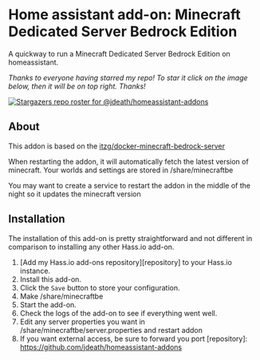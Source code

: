 # Home assistant add-on: Minecraft Dedicated Server Bedrock Edition
A quickway to run a Minecraft Dedicated Server Bedrock Edition on homeassistant. 
 
 
_Thanks to everyone having starred my repo! To star it click on the image below, then it will be on top right. Thanks!_

[![Stargazers repo roster for @jdeath/homeassistant-addons](https://reporoster.com/stars/jdeath/homeassistant-addons)](https://github.com/jdeath/homeassistant-addons/stargazers)

## About

This addon is based on the [itzg/docker-minecraft-bedrock-server](https://github.com/itzg/docker-minecraft-bedrock-server/) 

When restarting the addon, it will automatically fetch the latest version of minecraft.
Your worlds and settings are stored in /share/minecraftbe

You may want to create a service to restart the addon in the middle of the night so it updates the minecraft version

## Installation

The installation of this add-on is pretty straightforward and not different in
comparison to installing any other Hass.io add-on.

1. [Add my Hass.io add-ons repository][repository] to your Hass.io instance.
1. Install this add-on.
1. Click the `Save` button to store your configuration.
1. Make /share/minecraftbe
1. Start the add-on.
1. Check the logs of the add-on to see if everything went well.
1. Edit any server properties you want in /share/minecraftbe/server.properties and restart addon
1. If you want external access, be sure to forward you port
[repository]: https://github.com/jdeath/homeassistant-addons
